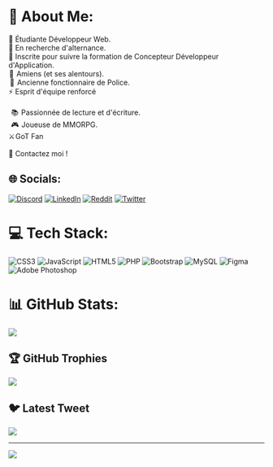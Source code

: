 # 💫 About Me:
🔭 Étudiante Développeur Web.<br>🤝 En recherche d'alternance.<br>🌱 Inscrite pour suivre la formation de Concepteur Développeur d'Application.<br> 📍   Amiens (et ses alentours).<br>  🚓  Ancienne fonctionnaire de Police.<br>⚡  Esprit d'équipe renforcé<br><br>    📚  Passionnée de lecture et d'écriture.<br>    🎮  Joueuse de MMORPG.<br> ⚔️ GoT Fan <br><br>💬 Contactez moi !


## 🌐 Socials:
[![Discord](https://img.shields.io/badge/Discord-%237289DA.svg?logo=discord&logoColor=white)](https://discord.gg/http://discordapp.com/users/984026415345311774) [![LinkedIn](https://img.shields.io/badge/LinkedIn-%230077B5.svg?logo=linkedin&logoColor=white)]([https://linkedin.com/in/laura-a-a10928244](https://www.linkedin.com/in/laura-a-a10928244/)) [![Reddit](https://img.shields.io/badge/Reddit-%23FF4500.svg?logo=Reddit&logoColor=white)](https://reddit.com/user/Reeza18) [![Twitter](https://img.shields.io/badge/Twitter-%231DA1F2.svg?logo=Twitter&logoColor=white)](https://twitter.com/eve_reeza) 

# 💻 Tech Stack:
![CSS3](https://img.shields.io/badge/css3-%231572B6.svg?style=for-the-badge&logo=css3&logoColor=white) ![JavaScript](https://img.shields.io/badge/javascript-%23323330.svg?style=for-the-badge&logo=javascript&logoColor=%23F7DF1E) ![HTML5](https://img.shields.io/badge/html5-%23E34F26.svg?style=for-the-badge&logo=html5&logoColor=white) ![PHP](https://img.shields.io/badge/php-%23777BB4.svg?style=for-the-badge&logo=php&logoColor=white) ![Bootstrap](https://img.shields.io/badge/bootstrap-%23563D7C.svg?style=for-the-badge&logo=bootstrap&logoColor=white) ![MySQL](https://img.shields.io/badge/mysql-%2300f.svg?style=for-the-badge&logo=mysql&logoColor=white) 	![Figma](https://img.shields.io/badge/figma-%23F24E1E.svg?style=for-the-badge&logo=figma&logoColor=white) ![Adobe Photoshop](https://img.shields.io/badge/adobephotoshop-%2331A8FF.svg?style=for-the-badge&logo=adobephotoshop&logoColor=white)
# 📊 GitHub Stats:

![](https://github-readme-streak-stats.herokuapp.com/?user=lantoniolli&theme=dracula&hide_border=false)<br/>


## 🏆 GitHub Trophies
![](https://github-profile-trophy.vercel.app/?username=lantoniolli&theme=dracula&no-frame=false&no-bg=true&margin-w=4)

## 🐦 Latest Tweet
[![](https://gtce.itsvg.in/api?username=eve_reeza)](https://github.com/VishwaGauravIn/github-twitter-card-embed)

---
[![](https://visitcount.itsvg.in/api?id=lantoniolli&icon=3&color=11)](https://visitcount.itsvg.in)
